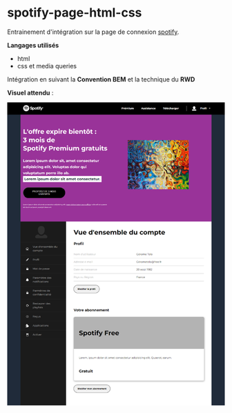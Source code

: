 # spotify-page-html-css

Entrainement d'intégration sur la page de connexion [spotify](https://www.spotify.com/fr/).

**Langages utilisés**

- html
- css et media queries

Intégration en suivant la **Convention BEM** et la technique du **RWD**

**Visuel attendu** :

![template](screenshot-spotify.png)
